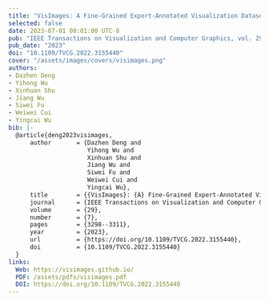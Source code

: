```yaml
---
title: "VisImages: A Fine-Grained Expert-Annotated Visualization Dataset"
selected: false
date: 2023-07-01 00:01:00 UTC-8
pub: "IEEE Transactions on Visualization and Computer Graphics, vol. 29, no. 7, pp. 3298-3311, 1 July 2023 (CCF-A, JCR-Q1)"
pub_date: "2023"
doi: "10.1109/TVCG.2022.3155440"
cover: "/assets/images/covers/visimages.png"
authors:
- Dazhen Deng
- Yihong Wu
- Xinhuan Shu
- Jiang Wu
- Siwei Fu
- Weiwei Cui
- Yingcai Wu
bib: |-
  @article{deng2023visimages,
      author       = {Dazhen Deng and
                      Yihong Wu and
                      Xinhuan Shu and
                      Jiang Wu and
                      Siwei Fu and
                      Weiwei Cui and
                      Yingcai Wu},
      title        = {{VisImages}: {A} Fine-Grained Expert-Annotated Visualization Dataset},
      journal      = {IEEE Transactions on Visualization and Computer Graphics},
      volume       = {29},
      number       = {7},
      pages        = {3298--3311},
      year         = {2023},
      url          = {https://doi.org/10.1109/TVCG.2022.3155440},
      doi          = {10.1109/TVCG.2022.3155440}
  }
links:
  Web: https://visimages.github.io/
  PDF: /assets/pdfs/visimages.pdf
  DOI: https://doi.org/10.1109/TVCG.2022.3155440
---
```

